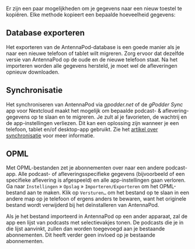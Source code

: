 Er zijn een paar mogelijkheden om je gegevens naar een nieuw toestel te
kopiëren. Elke methode kopieert een bepaalde hoeveelheid gegevens:

## Database exporteren

Het exporteren van de AntennaPod-database is een goede manier als je naar een
nieuwe telefoon of tablet wilt migreren. Zorg ervoor dat dezelfde versie van
AntennaPod op de oude en de nieuwe telefoon staat. Na het importeren worden alle
gegevens hersteld, je moet wel de afleveringen opnieuw downloaden.

## Synchronisatie

Het synchroniseren van AntennaPod via *gpodder.net* of de *gPodder Sync* app
voor Nextcloud maakt het mogelijk om bepaalde podcast- & aflevering-gegevens op
te slaan en te migreren. Je zult al je favorieten, de wachtrij en de
app-instellingen verliezen. Dit kan een oplossing zijn wanneer je een telefoon,
tablet en/of desktop-app gebruikt. Zie het [artikel over synchronisatie](/documentatie/algemeen/synchronisatie)
voor meer informatie.

## OPML

Met OPML-bestanden zet je abonnementen over naar een andere podcast-app. Alle
podcast- of afleveringsspecifieke gegevens (bijvoorbeeld of een specifieke
aflevering is afgespeeld) en alle app-instellingen gaan verloren. Ga naar
`Instellingen` » `Opslag` » `Importeren/Exporteren` om het OPML-bestand aan te
maken. Klik op `Versturen…` om het bestand op te slaan in een andere map op je
telefoon of ergens anders te bewaren, want het originele bestand wordt
verwijderd bij het deïnstalleren van AntennaPod.

Als je het bestand importeerd in AntennaPod op een ander apparaat, zal de app
een lijst van podcasts met selectievakjes tonen. De podcasts die je in die lijst
aanvinkt, zullen dan worden toegevoegd aan je bestaande abonnementen. Dit heeft
verder geen invloed op je bestaande abonnementen.
